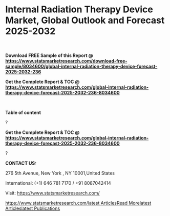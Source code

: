 <h1>Internal Radiation Therapy Device Market, Global Outlook and Forecast 2025-2032</h1><br/><p><strong>Download FREE Sample of this Report @ <a href="https://www.statsmarketresearch.com/download-free-sample/8034600/global-internal-radiation-therapy-device-forecast-2025-2032-236">https://www.statsmarketresearch.com/download-free-sample/8034600/global-internal-radiation-therapy-device-forecast-2025-2032-236</a></strong></p>
 
 
 
 <div><b>Get the Complete Report & TOC @ <a href="https://www.statsmarketresearch.com/global-internal-radiation-therapy-device-forecast-2025-2032-236-8034600">https://www.statsmarketresearch.com/global-internal-radiation-therapy-device-forecast-2025-2032-236-8034600</a></b></div>
 
 
 
 <p><br />
 
 <b>Table of content</b></p>
 
 
 
 <p>? </p>
 
 
 
 <div><b>Get the Complete Report & TOC @ <a href="https://www.statsmarketresearch.com/global-internal-radiation-therapy-device-forecast-2025-2032-236-8034600">https://www.statsmarketresearch.com/global-internal-radiation-therapy-device-forecast-2025-2032-236-8034600</a></b></div>
 
 
 
 <p>? </p>
 
 
 
 <p><b>CONTACT US:</b><br />
 
 276 5th Avenue, New York , NY 10001,United States<br />
 
 International: (+1) 646 781 7170 / +91 8087042414<br />
 
 Visit: <a href="https://www.statsmarketresearch.com/">https://www.statsmarketresearch.com/</a><br />
 
 <a href="https://gyeongbokgung.com">https://www.statsmarketresearch.com/</a><a href="https://hallyeomaritime.com">latest Articles</a><a href="https://jingwansa.com">Read More</a><a href="https://nguoiviet.jp/">latest Articles</a><a href="https://www.intelmarketresearch.com/">latest Publications</a></p>